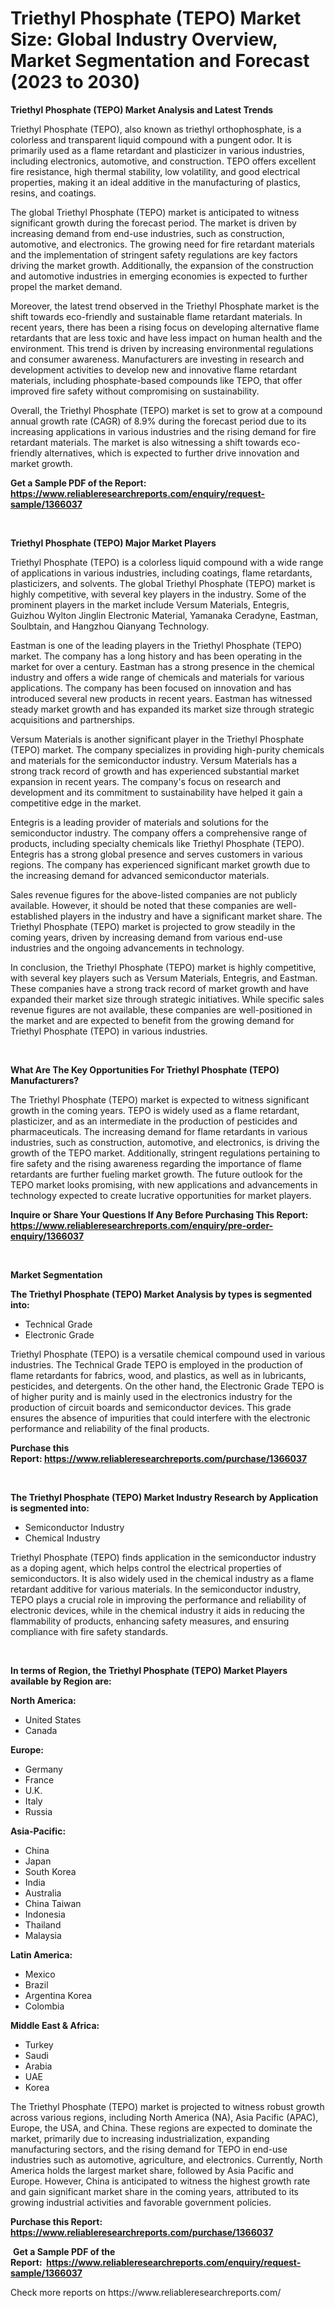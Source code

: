 <p><h1>Triethyl Phosphate (TEPO) Market Size: Global Industry Overview, Market Segmentation and Forecast (2023 to 2030)</h1></p><p><strong>Triethyl Phosphate (TEPO) Market Analysis and Latest Trends</strong></p>
<p><p>Triethyl Phosphate (TEPO), also known as triethyl orthophosphate, is a colorless and transparent liquid compound with a pungent odor. It is primarily used as a flame retardant and plasticizer in various industries, including electronics, automotive, and construction. TEPO offers excellent fire resistance, high thermal stability, low volatility, and good electrical properties, making it an ideal additive in the manufacturing of plastics, resins, and coatings.</p><p>The global Triethyl Phosphate (TEPO) market is anticipated to witness significant growth during the forecast period. The market is driven by increasing demand from end-use industries, such as construction, automotive, and electronics. The growing need for fire retardant materials and the implementation of stringent safety regulations are key factors driving the market growth. Additionally, the expansion of the construction and automotive industries in emerging economies is expected to further propel the market demand.</p><p>Moreover, the latest trend observed in the Triethyl Phosphate market is the shift towards eco-friendly and sustainable flame retardant materials. In recent years, there has been a rising focus on developing alternative flame retardants that are less toxic and have less impact on human health and the environment. This trend is driven by increasing environmental regulations and consumer awareness. Manufacturers are investing in research and development activities to develop new and innovative flame retardant materials, including phosphate-based compounds like TEPO, that offer improved fire safety without compromising on sustainability.</p><p>Overall, the Triethyl Phosphate (TEPO) market is set to grow at a compound annual growth rate (CAGR) of 8.9% during the forecast period due to its increasing applications in various industries and the rising demand for fire retardant materials. The market is also witnessing a shift towards eco-friendly alternatives, which is expected to further drive innovation and market growth.</p></p>
<p><strong>Get a Sample PDF of the Report:&nbsp; <a href="https://www.reliableresearchreports.com/enquiry/request-sample/1366037">https://www.reliableresearchreports.com/enquiry/request-sample/1366037</a></strong></p>
<p>&nbsp;</p>
<p><strong>Triethyl Phosphate (TEPO) Major Market Players</strong></p>
<p><p>Triethyl Phosphate (TEPO) is a colorless liquid compound with a wide range of applications in various industries, including coatings, flame retardants, plasticizers, and solvents. The global Triethyl Phosphate (TEPO) market is highly competitive, with several key players in the industry. Some of the prominent players in the market include Versum Materials, Entegris, Guizhou Wylton Jinglin Electronic Material, Yamanaka Ceradyne, Eastman, Soulbtain, and Hangzhou Qianyang Technology.</p><p>Eastman is one of the leading players in the Triethyl Phosphate (TEPO) market. The company has a long history and has been operating in the market for over a century. Eastman has a strong presence in the chemical industry and offers a wide range of chemicals and materials for various applications. The company has been focused on innovation and has introduced several new products in recent years. Eastman has witnessed steady market growth and has expanded its market size through strategic acquisitions and partnerships.</p><p>Versum Materials is another significant player in the Triethyl Phosphate (TEPO) market. The company specializes in providing high-purity chemicals and materials for the semiconductor industry. Versum Materials has a strong track record of growth and has experienced substantial market expansion in recent years. The company's focus on research and development and its commitment to sustainability have helped it gain a competitive edge in the market.</p><p>Entegris is a leading provider of materials and solutions for the semiconductor industry. The company offers a comprehensive range of products, including specialty chemicals like Triethyl Phosphate (TEPO). Entegris has a strong global presence and serves customers in various regions. The company has experienced significant market growth due to the increasing demand for advanced semiconductor materials.</p><p>Sales revenue figures for the above-listed companies are not publicly available. However, it should be noted that these companies are well-established players in the industry and have a significant market share. The Triethyl Phosphate (TEPO) market is projected to grow steadily in the coming years, driven by increasing demand from various end-use industries and the ongoing advancements in technology.</p><p>In conclusion, the Triethyl Phosphate (TEPO) market is highly competitive, with several key players such as Versum Materials, Entegris, and Eastman. These companies have a strong track record of market growth and have expanded their market size through strategic initiatives. While specific sales revenue figures are not available, these companies are well-positioned in the market and are expected to benefit from the growing demand for Triethyl Phosphate (TEPO) in various industries.</p></p>
<p>&nbsp;</p>
<p><strong>What Are The Key Opportunities For Triethyl Phosphate (TEPO) Manufacturers?</strong></p>
<p><p>The Triethyl Phosphate (TEPO) market is expected to witness significant growth in the coming years. TEPO is widely used as a flame retardant, plasticizer, and as an intermediate in the production of pesticides and pharmaceuticals. The increasing demand for flame retardants in various industries, such as construction, automotive, and electronics, is driving the growth of the TEPO market. Additionally, stringent regulations pertaining to fire safety and the rising awareness regarding the importance of flame retardants are further fueling market growth. The future outlook for the TEPO market looks promising, with new applications and advancements in technology expected to create lucrative opportunities for market players.</p></p>
<p><strong>Inquire or Share Your Questions If Any Before Purchasing This Report: <a href="https://www.reliableresearchreports.com/enquiry/pre-order-enquiry/1366037">https://www.reliableresearchreports.com/enquiry/pre-order-enquiry/1366037</a></strong></p>
<p>&nbsp;</p>
<p><strong>Market Segmentation</strong></p>
<p><strong>The Triethyl Phosphate (TEPO) Market Analysis by types is segmented into:</strong></p>
<p><ul><li>Technical Grade</li><li>Electronic Grade</li></ul></p>
<p><p>Triethyl Phosphate (TEPO) is a versatile chemical compound used in various industries. The Technical Grade TEPO is employed in the production of flame retardants for fabrics, wood, and plastics, as well as in lubricants, pesticides, and detergents. On the other hand, the Electronic Grade TEPO is of higher purity and is mainly used in the electronics industry for the production of circuit boards and semiconductor devices. This grade ensures the absence of impurities that could interfere with the electronic performance and reliability of the final products.</p></p>
<p><strong>Purchase this Report:&nbsp;<a href="https://www.reliableresearchreports.com/purchase/1366037">https://www.reliableresearchreports.com/purchase/1366037</a></strong></p>
<p>&nbsp;</p>
<p><strong>The Triethyl Phosphate (TEPO) Market Industry Research by Application is segmented into:</strong></p>
<p><ul><li>Semiconductor Industry</li><li>Chemical Industry</li></ul></p>
<p><p>Triethyl Phosphate (TEPO) finds application in the semiconductor industry as a doping agent, which helps control the electrical properties of semiconductors. It is also widely used in the chemical industry as a flame retardant additive for various materials. In the semiconductor industry, TEPO plays a crucial role in improving the performance and reliability of electronic devices, while in the chemical industry it aids in reducing the flammability of products, enhancing safety measures, and ensuring compliance with fire safety standards.</p></p>
<p>&nbsp;</p>
<p><strong>In terms of Region, the Triethyl Phosphate (TEPO) Market Players available by Region are:</strong></p>
<p>
    <p> <strong> North America: </strong>
        <ul>
            <li>United States</li>
            <li>Canada</li>
        </ul>
        </p> 
    <p> <strong> Europe: </strong>
        <ul>
            <li>Germany</li>
            <li>France</li>
            <li>U.K.</li>
            <li>Italy</li>
            <li>Russia</li>
        </ul>
        </p> 
    <p> <strong> Asia-Pacific: </strong>
        <ul>
            <li>China</li>
            <li>Japan</li>
            <li>South Korea</li>
            <li>India</li>
            <li>Australia</li>
            <li>China Taiwan</li>
            <li>Indonesia</li>
            <li>Thailand</li>
            <li>Malaysia</li>
        </ul>
        </p> 
    <p> <strong> Latin America: </strong>
        <ul>
            <li>Mexico</li>
            <li>Brazil</li>
            <li>Argentina Korea</li>
            <li>Colombia</li>
        </ul>
        </p> 
    <p> <strong> Middle East & Africa: </strong>
        <ul>
            <li>Turkey</li>
            <li>Saudi</li>
            <li>Arabia</li>
            <li>UAE</li>
            <li>Korea</li>
        </ul>
    </p>
    </p>
<p><p>The Triethyl Phosphate (TEPO) market is projected to witness robust growth across various regions, including North America (NA), Asia Pacific (APAC), Europe, the USA, and China. These regions are expected to dominate the market, primarily due to increasing industrialization, expanding manufacturing sectors, and the rising demand for TEPO in end-use industries such as automotive, agriculture, and electronics. Currently, North America holds the largest market share, followed by Asia Pacific and Europe. However, China is anticipated to witness the highest growth rate and gain significant market share in the coming years, attributed to its growing industrial activities and favorable government policies.</p></p>
<p><strong>Purchase this Report: <a href="https://www.reliableresearchreports.com/purchase/1366037">https://www.reliableresearchreports.com/purchase/1366037</a></strong></p>
<p>&nbsp;<strong>Get a Sample PDF of the Report:&nbsp;&nbsp;<a href="https://www.reliableresearchreports.com/enquiry/request-sample/1366037">https://www.reliableresearchreports.com/enquiry/request-sample/1366037</a></strong></p>
<p><strong></strong></p>
<p>Check more reports on https://www.reliableresearchreports.com/</p>